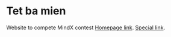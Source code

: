 # Tet ba mien
 Website to compete MindX contest
 [Homepage link](SPdream99.github.io/Pages/Tetbamien/).
 [Special link](SPdream99.github.io/Pages/Tetbamien/special).
